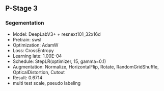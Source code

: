 ## P-Stage 3
### Segementation

- Model: DeepLabV3+ + resnext101_32x16d
- Pretrain: swsl
- Optimization: AdamW
- Loss: CrossEntropy
- Learning late: 1.00E-04
- Schedule:	StepLR(optimizer, 15, gamma=0.1)
- Augmentation: Normalize, HorizontalFlip, Rotate, RandomGridShuffle, OpticalDistortion, Cutout
- Result: 0.6714
- multi test scale, pseudo labeling